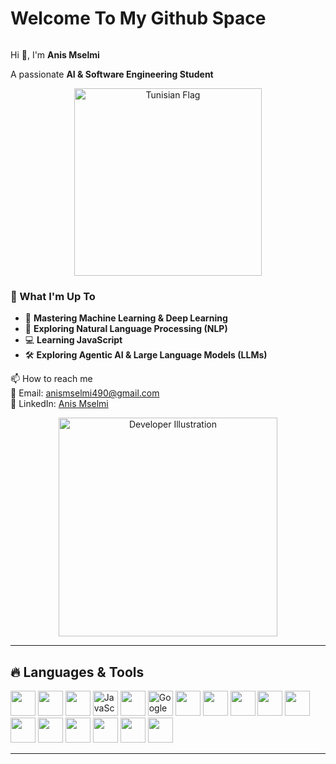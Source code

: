 # Welcome To My Github Space  

<div style="display: flex; align-items: center; justify-content: space-between;">

<div style="flex: 1;">

Hi 👋, I'm **Anis Mselmi**  

A passionate **AI & Software Engineering Student**  

<p align="center">
  <img src="https://upload.wikimedia.org/wikipedia/commons/c/ce/Flag_of_Tunisia.svg" width="300" alt="Tunisian Flag">
</p>





### 🚀 What I'm Up To

- 🤖 **Mastering Machine Learning & Deep Learning**  
- 🧠 **Exploring Natural Language Processing (NLP)**  
- 💻 **Learning JavaScript**  
- 🛠️ **Exploring Agentic AI & Large Language Models (LLMs)**  


📫 How to reach me  
📧 Email: [anismselmi490@gmail.com](mailto:anismselmi490@gmail.com)  
🔗 LinkedIn: [Anis Mselmi](https://www.linkedin.com/in/anis-mselmi-441b39326/)  

<div align="center">
  <img src="https://cdn.dribbble.com/users/1162077/screenshots/3848914/programmer.gif" 
       alt="Developer Illustration" 
       width="350"/>
</div>


---

## 🔥 Languages & Tools  

<p>  
  <img src="https://cdn.jsdelivr.net/gh/devicons/devicon/icons/python/python-original.svg" width="40"/>  
  <img src="https://cdn.jsdelivr.net/gh/devicons/devicon/icons/cplusplus/cplusplus-original.svg" width="40"/>  
  <img src="https://cdn.jsdelivr.net/gh/devicons/devicon/icons/java/java-original.svg" width="40"/>    
  <img src="https://cdn.jsdelivr.net/gh/devicons/devicon/icons/javascript/javascript-original.svg" width="40" alt="JavaScript"/>
  <img src="https://cdn.jsdelivr.net/gh/devicons/devicon/icons/tensorflow/tensorflow-original.svg" width="40"/>  
  <img src="https://colab.research.google.com/img/colab_favicon_256px.png" alt="Google Colab" width="40"/>  
  <img src="https://cdn.jsdelivr.net/gh/devicons/devicon/icons/jupyter/jupyter-original.svg" width="40"/>  
  <img src="https://cdn.jsdelivr.net/gh/devicons/devicon/icons/pytorch/pytorch-original.svg" width="40"/>  
  <img src="https://cdn.jsdelivr.net/gh/devicons/devicon/icons/keras/keras-original.svg" width="40"/>  
  <img src="https://cdn.jsdelivr.net/gh/devicons/devicon/icons/pandas/pandas-original.svg" width="40"/>  
  <img src="https://cdn.jsdelivr.net/gh/devicons/devicon/icons/numpy/numpy-original.svg" width="40"/>  
  <img src="https://cdn.jsdelivr.net/gh/devicons/devicon/icons/vscode/vscode-original.svg" width="40"/>  
  <img src="https://cdn.jsdelivr.net/gh/devicons/devicon/icons/git/git-original.svg" width="40"/>  
  <img src="https://cdn.jsdelivr.net/gh/devicons/devicon/icons/linux/linux-original.svg" width="40"/>  
  <img src="https://cdn.jsdelivr.net/gh/devicons/devicon/icons/visualstudio/visualstudio-plain.svg" width="40"/>  
  <img src="https://cdn.jsdelivr.net/gh/devicons/devicon/icons/jenkins/jenkins-original.svg" width="40"/>  
  <img src="https://cdn.jsdelivr.net/gh/devicons/devicon/icons/canva/canva-original.svg" width="40"/>    
</p>  

---

